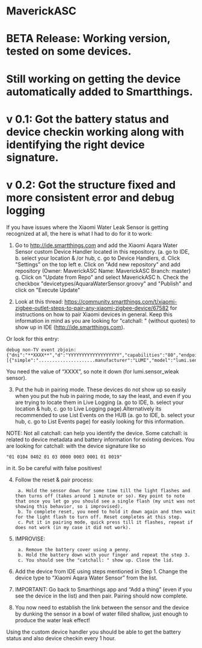 # MaverickASC
# BETA Release: Working version, tested on some devices.
# Still working on getting the device automatically added to Smartthings.
# v 0.1: Got the battery status and device checkin working along with identifying the right device signature.
# v 0.2: Got the structure fixed and more consistent error and debug logging

If you have issues where the Xiaomi Water Leak Sensor is getting recognized at all, the here is what I had to do for it to work:

1. Go to http://ide.smartthings.com and add the Xiaomi Aqara Water Sensor custom Device Handler located in this repository. (a. go to IDE, b. select your location & /or hub, c. go to Device Handlers, d. Click "Settings" on the top left e. Click on "Add new repository" and add repository (Owner: MaverickASC Name: MaverickASC Branch: master) g. Click on "Update from Repo" and select MaverickASC h. Check the checkbox "devicetypes/AquaraWaterSensor.groovy" and "Publish" and click on "Execute Update"

2. Look at this thread: https://community.smartthings.com/t/xiaomi-zigbee-outlet-steps-to-pair-any-xiaomi-zigbee-device/67582 for instructions on how to pair Xiaomi devices in general. Keep this information in mind as you are looking for "catchall: " (without quotes) to show up in IDE (http://ide.smartthings.com).

Or look for this entry:

	debug non-TV event zbjoin: {"dni":"**XXXX**","d":"YYYYYYYYYYYYYYYYYYY","capabilities":"80","endpoints":[{"simple":".....................manufacturer":"LUMI","model":"lumi.sensor_wleak.aq1"}],"parent":"FFFF","joinType":255}

You need the value of “XXXX”, so note it down (for lumi.sensor_wleak sensor).

3. Put the hub in pairing mode. These devices do not show up so easily when you put the hub in pairing mode, to say the least, and even if you are trying to locate them in Live Logging (a. go to IDE, b. select your location & hub, c. go to Live Logging page).Alternatively its recommended to use List Events on the HUB (a. go to IDE, b. select your hub, c. go to List Events page) for easily looking for this information. 

NOTE: Not all catchall: can help you identify the device. Some catchall: is related to device metadata and battery information for existing devices. You are looking for catchall: with the device signature like so 

	"01 0104 0402 01 03 0000 0003 0001 01 0019"

in it. So be careful with false positives!

4. Follow the reset & pair process:

		a. Hold the sensor down for some time till the light flashes and then turns off (takes around 1 minute or so). Key point to note that once you let go you should see a single flash (my unit was not showing this behavior, so i improvised).
		b. To complete reset, you need to hold it down again and then wait for the light flash to turn off. Reset completes at this step.
		c. Put it in pairing mode, quick press till it flashes, repeat if does not work (in my case it did not work).
		
5. IMPROVISE:

		a. Remove the battery cover using a penny.
		b. Hold the battery down with your finger and repeat the step 3.
		c. You should see the "catchall: " show up. Close the lid.
		
6. Add the device from IDE using steps mentioned in Step 1. Change the device type to “Xiaomi Aqara Water Sensor” from the list.
7. IMPORTANT: Go back to Smarthings app and “Add a thing” (even if you see the device in the list) and then pair. Pairing should now complete.
8. You now need to establish the link between the sensor and the device by dunking the sensor in a bowl of water filled shallow, just enough to produce the water leak effect!

Using the custom device handler you should be able to get the battery status and also device checkin every 1 hour.
